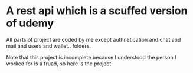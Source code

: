 # A rest api which is a scuffed version of udemy

All parts of project are coded by me except authnetication and chat and mail and users and wallet.. folders.

Note that this project is incomplete because I understood the person I worked for is a fruad, so here is the project.

